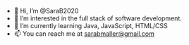 - 👋 Hi, I’m @SaraB2020
- 👀 I’m interested in the full stack of software development.
- 🌱 I’m currently learning Java, JavaScript, HTML/CSS
- 📫 You can reach me at sarabmaller@gmail.com

<!---
SaraB2020/SaraB2020 is a ✨ special ✨ repository because its `README.md` (this file) appears on your GitHub profile.
You can click the Preview link to take a look at your changes.
--->
